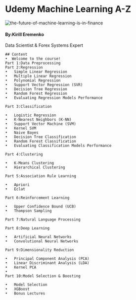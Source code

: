 # Udemy Machine Learning A-Z

![the-future-of-machine-learning-is-in-finance](https://user-images.githubusercontent.com/29937202/42225404-25ff61e8-7efa-11e8-849e-046c410c801b.jpg)

#### By:Kirill Eremenko
 Data Scientist & Forex Systems Expert
 ```
 ## Content
 •	Welcome to the course!
 Part 1:Data Preprocessing
 Part 2:Regression 
•	Simple Linear Regression
•	Multiple Linear Regression
•	Polynomial Regression
•	Support Vector Regression (SVR)
•	Decision Tree Regression
•	Random Forest Regression
•	Evaluating Regression Models Performance

Part 3:Classification

•	Logistic Regression
•	K-Nearest Neighbors (K-NN)
•	Support Vector Machine (SVM)
•	Kernel SVM
•	Naive Bayes
•	Decision Tree Classification
•	Random Forest Classification
•	Evaluating Classification Models Performance

Part 4:Clustering

•	K-Means Clustering
•	Hierarchical Clustering

Part 5:Association Rule Learning 

•	Apriori
•	Eclat

Part 6:Reinforcement Learning

•	Upper Confidence Bound (UCB)
•	Thompson Sampling

Part 7:Natural Language Processing

Part 8:Deep Learning 

•	Artificial Neural Networks
•	Convolutional Neural Networks

Part 9:Dimensionality Reduction 

•	Principal Component Analysis (PCA)
•	Linear Discriminant Analysis (LDA)
•	Kernel PCA
•	
Part 10:Model Selection & Boosting 

•	Model Selection
•	XGBoost
•	Bonus Lectures
